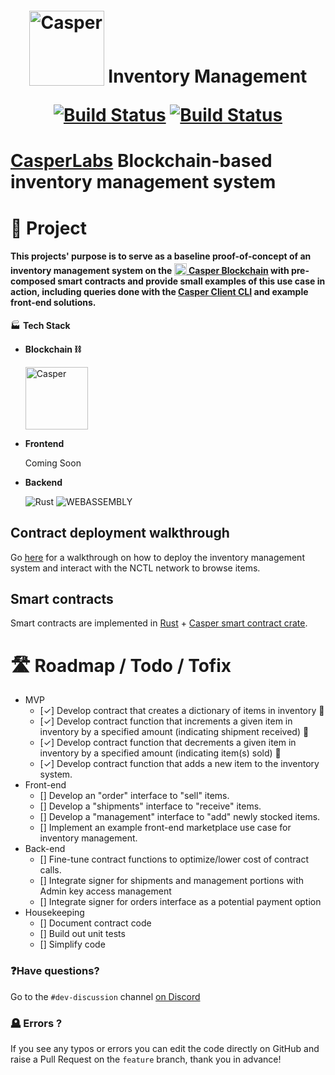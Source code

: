 <h1 style="text-align: center;"><a href="https://casperlabs.io/"><img src="https://raw.githubusercontent.com/gRoussac/casper-deployer-hackathon-oct-2022/dev/www/apps/frontend/src/assets/logo-dark.svg" width="120" style="position: relative; top:5px" alt="Casper"></a> <b>Inventory Management</b>

[![Build Status](https://app.travis-ci.com/cryofracture/grocery-inventory.svg?branch=main)](https://app.travis-ci.com/cryofracture/grocery-inventory)  [![Build Status](https://app.travis-ci.com/cryofracture/grocery-inventory.svg?branch=feature)](https://app.travis-ci.com/cryofracture/grocery-inventory)

# **[CasperLabs](https://casperlabs.io/)** Blockchain-based inventory management system

# 📔 **Project**

#### This projects' purpose is to serve as a baseline proof-of-concept of an inventory management system on the <a href="https://casperlabs.io/"><img  style="position: relative; top:3px" alt="Casper" src="https://user-images.githubusercontent.com/3099551/197350250-b9d5852b-44a6-45bb-a227-e12d6d4166c9.jpg" height="20" width="20" alt="Casper"/> Casper Blockchain</a> with pre-composed smart contracts and provide small examples of this use case in action, including queries done with the [Casper Client CLI](https://github.com/casper-ecosystem/casper-client-rs) and example front-end solutions.

🏭 **Tech Stack**

- **Blockchain ⛓️**

  <img alt="Casper" width="100" src="https://user-images.githubusercontent.com/3099551/197353903-d2bdc636-9dcd-4e84-8ba7-6887d59f6b8a.png"/>

- **Frontend**

  Coming Soon

- **Backend**

  <img alt="Rust" src="https://img.shields.io/badge/rust-%23000000.svg?style=for-the-badge&logo=rust&logoColor=white"/>
  <img alt="WEBASSEMBLY" src="https://camo.githubusercontent.com/9734598c5ee062706c931512b7572b5675274ee5a728b9afddfe0d4cdd1ba82d/68747470733a2f2f696d672e736869656c64732e696f2f7374617469632f76313f7374796c653d666f722d7468652d6261646765266d6573736167653d576562417373656d626c7926636f6c6f723d363534464630266c6f676f3d576562417373656d626c79266c6f676f436f6c6f723d464646464646266c6162656c3d"/>

## Contract deployment walkthrough
Go [here](./guide/README.md) for a walkthrough on how to deploy the inventory management system and interact with the NCTL network to browse items.

## Smart contracts

Smart contracts are implemented in [Rust](https://www.rust-lang.org/) + [Casper smart contract crate](https://docs.rs/casper-contract/latest/casper_contract/).

# 🛣️ Roadmap / Todo / Tofix
- MVP
    - [✓] Develop contract that creates a dictionary of items in inventory 🏬
    - [✓] Develop contract function that increments a given item in inventory by a specified amount (indicating shipment received) 🚚
    - [✓] Develop contract function that decrements a given item in inventory by a specified amount (indicating item(s) sold) 🚚
    - [✓] Develop contract function that adds a new item to the inventory system.
- Front-end
    - [] Develop an "order" interface to "sell" items.
    - [] Develop a "shipments" interface to "receive" items.
    - [] Develop a "management" interface to "add" newly stocked items.
    - [] Implement an example front-end marketplace use case for inventory management.
- Back-end
    - [] Fine-tune contract functions to optimize/lower cost of contract calls.
    - [] Integrate signer for shipments and management portions with Admin key access management
    - [] Integrate signer for orders interface as a potential payment option
- Housekeeping
    - [] Document contract code
    - [] Build out unit tests
    - [] Simplify code

### ❓Have questions?

Go to the `#dev-discussion` channel [on Discord](https://discord.gg/casperblockchain)

### 🪦 Errors ?

If you see any typos or errors you can edit the code directly on GitHub and raise a Pull Request on the `feature` branch, thank you in advance!